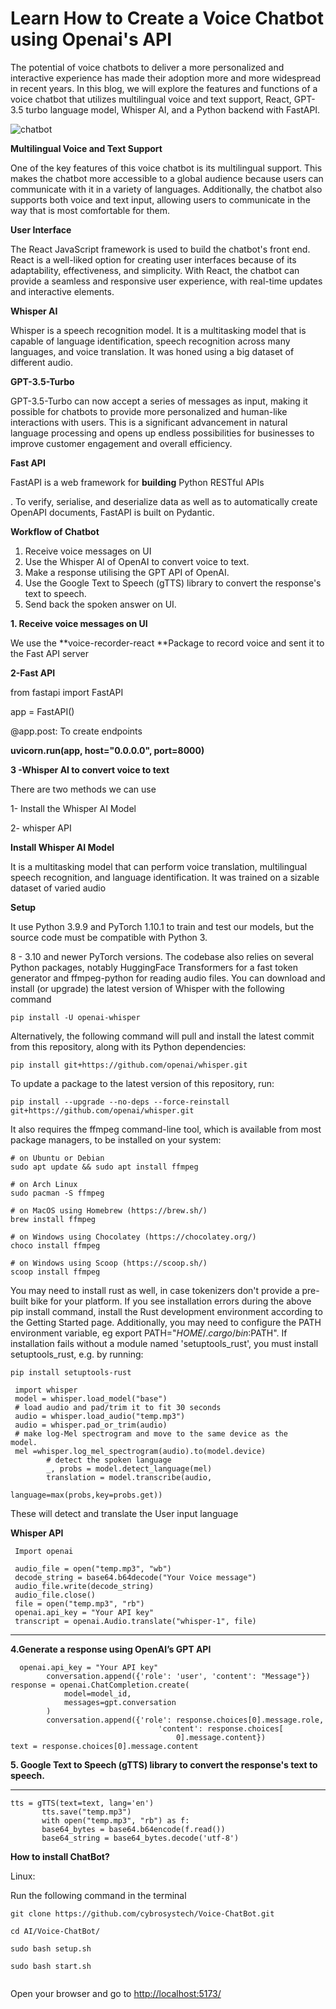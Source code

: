  
<!-- Output copied to clipboard! -->

<!-----

Yay, no errors, warnings, or alerts!

Conversion time: 0.547 seconds.


Using this Markdown file:

1. Paste this output into your source file.
2. See the notes and action items below regarding this conversion run.
3. Check the rendered output (headings, lists, code blocks, tables) for proper
   formatting and use a linkchecker before you publish this page.

Conversion notes:

* Docs to Markdown version 1.0β34
* Thu Apr 06 2023 21:12:22 GMT-0700 (PDT)
* Source doc: Learn How to Create a Voice Chatbot using Openai's API
* Tables are currently converted to HTML tables.
----->


# Learn How to Create a Voice Chatbot using Openai's API

The potential of voice chatbots to deliver a more personalized and interactive experience has made their adoption more and more widespread in recent years. In this blog, we will explore the features and functions of a voice chatbot that utilizes multilingual voice and text support, React, GPT-3.5 turbo language model, Whisper AI, and a Python backend with FastAPI.

![chatbot](https://user-images.githubusercontent.com/129945593/230543732-6905365f-f093-4fe8-a6d4-466f3f81ab8b.png)


**Multilingual Voice and Text Support**

One of the key features of this voice chatbot is its multilingual support. This makes the chatbot more accessible to a global audience because users can communicate with it in a variety of languages. Additionally, the chatbot also supports both voice and text input, allowing users to communicate in the way that is most comfortable for them.

**User Interface**

The React JavaScript framework is used to build the chatbot's front end. React is a well-liked option for creating user interfaces because of its adaptability, effectiveness, and simplicity. With React, the chatbot can provide a seamless and responsive user experience, with real-time updates and interactive elements.

**Whisper AI**

Whisper is a speech recognition model. It is a multitasking model that is capable of language identification, speech recognition across many languages, and voice translation. It was honed using a big dataset of different audio.

**GPT-3.5-Turbo**

GPT-3.5-Turbo can now accept a series of messages as input, making it possible for chatbots to provide more personalized and human-like interactions with users. This is a significant advancement in natural language processing and opens up endless possibilities for businesses to improve customer engagement and overall efficiency.

**Fast API**

FastAPI is a web framework for **building** Python RESTful APIs

. To verify, serialise, and deserialize data as well as to automatically create OpenAPI documents, FastAPI is built on Pydantic.

**Workflow of Chatbot**



1.  Receive voice messages on UI
2. Use the Whisper AI of OpenAI to convert voice to text.
3. Make a response utilising the GPT API of OpenAI.
4. Use the Google Text to Speech (gTTS) library to convert the response's text to speech.
5. Send back the spoken answer on UI.

**1. Receive voice messages on UI**

We use the **voice-recorder-react **Package to record voice and sent it to the Fast API server

**2-Fast API**

from fastapi import FastAPI

app = FastAPI()

@app.post: To create endpoints

**uvicorn.run(app, host="0.0.0.0", port=8000)**

**3 -Whisper AI to convert voice to text**

There are two methods we can use

1- Install the Whisper AI Model

2- whisper API

**Install Whisper AI Model**

 It is a multitasking model that can perform voice translation, multilingual speech recognition, and language identification. It was trained on a sizable dataset of varied audio

**Setup**

It use Python 3.9.9 and PyTorch 1.10.1 to train and test our models, but the source code must be compatible with Python 3.

8 - 3.10 and newer PyTorch versions. The codebase also relies on several Python packages, notably HuggingFace Transformers for a fast token generator and ffmpeg-python for reading audio files. You can download and install (or upgrade) the latest version of Whisper with the following command


```
pip install -U openai-whisper
```


Alternatively, the following command will pull and install the latest commit from this repository, along with its Python dependencies:


```
pip install git+https://github.com/openai/whisper.git
```


To update a package to the latest version of this repository, run:


```
pip install --upgrade --no-deps --force-reinstall git+https://github.com/openai/whisper.git
```


It also requires the ffmpeg command-line tool, which is available from most package managers, to be installed on your system:


```
# on Ubuntu or Debian
sudo apt update && sudo apt install ffmpeg

# on Arch Linux
sudo pacman -S ffmpeg

# on MacOS using Homebrew (https://brew.sh/)
brew install ffmpeg

# on Windows using Chocolatey (https://chocolatey.org/)
choco install ffmpeg

# on Windows using Scoop (https://scoop.sh/)
scoop install ffmpeg
```


You may need to install rust as well, in case tokenizers don't provide a pre-built bike for your platform. If you see installation errors during the above pip install command, install the Rust development environment according to the Getting Started page. Additionally, you may need to configure the PATH environment variable, eg export PATH="$HOME/.cargo/bin:$PATH". If installation fails without a module named 'setuptools_rust', you must install setuptools_rust, e.g. by running:


```
pip install setuptools-rust
```



```
 import whisper
 model = whisper.load_model("base")
 # load audio and pad/trim it to fit 30 seconds
 audio = whisper.load_audio("temp.mp3")
 audio = whisper.pad_or_trim(audio)
 # make log-Mel spectrogram and move to the same device as the           model.
 mel =whisper.log_mel_spectrogram(audio).to(model.device)
        # detect the spoken language
        _, probs = model.detect_language(mel)
        translation = model.transcribe(audio,
                                         language=max(probs,key=probs.get))
```


These will detect and translate the User input language 

**Whisper API**

        


```
 Import openai

 audio_file = open("temp.mp3", "wb")
 decode_string = base64.b64decode("Your Voice message")
 audio_file.write(decode_string)
 audio_file.close()
 file = open("temp.mp3", "rb")
 openai.api_key = "Your API key"
 transcript = openai.Audio.translate("whisper-1", file)
```


** **

**4.Generate a response using OpenAI’s GPT API**

      


```
  openai.api_key = "Your API key"
        conversation.append({'role': 'user', 'content': "Message"})
response = openai.ChatCompletion.create(
            model=model_id,
            messages=gpt.conversation
        )
        conversation.append({'role': response.choices[0].message.role,
                                 'content': response.choices[
                                     0].message.content})
text = response.choices[0].message.content
```


**5. Google Text to Speech (gTTS) library to convert the response's text to speech.**

**      **


```
tts = gTTS(text=text, lang='en')
       tts.save("temp.mp3")
       with open("temp.mp3", "rb") as f:
       base64_bytes = base64.b64encode(f.read())
       base64_string = base64_bytes.decode('utf-8')
```


**How to install ChatBot?**

Linux:

Run the following command in the terminal


```
git clone https://github.com/cybrosystech/Voice-ChatBot.git

cd AI/Voice-ChatBot/

sudo bash setup.sh

sudo bash start.sh


```


Open your browser and go to [http://localhost:5173/](http://localhost:5173/) 

